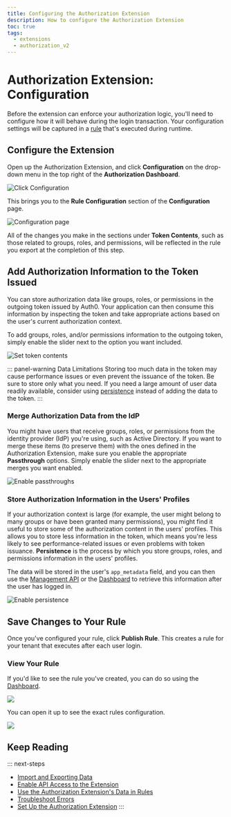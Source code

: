 ```yaml
---
title: Configuring the Authorization Extension
description: How to configure the Authorization Extension
toc: true
tags:
  - extensions
  - authorization_v2
---
```


# Authorization Extension: Configuration

Before the extension can enforce your authorization logic, you'll need to configure how it will behave during the login transaction. Your configuration settings will be captured in a [rule](/rules) that's executed during runtime.

## Configure the Extension

Open up the Authorization Extension, and click **Configuration** on the drop-down menu in the top right of the **Authorization Dashboard**.

![Click Configuration](/media/articles/extensions/authorization/click-configuration.png)

This brings you to the **Rule Configuration** section of the **Configuration** page.

![Configuration page](/media/articles/extensions/authorization/configuration.png)

All of the changes you make in the sections under **Token Contents**, such as those related to groups, roles, and permissions, will be reflected in the rule you export at the completion of this step. 

## Add Authorization Information to the Token Issued

You can store authorization data like groups, roles, or permissions in the outgoing token issued by Auth0. Your application can then consume this information by inspecting the token and take appropriate actions based on the user's current authorization context.

To add groups, roles, and/or permissions information to the outgoing token, simply enable the slider next to the option you want included.

![Set token contents](/media/articles/extensions/authorization/user-info.png)

::: panel-warning Data Limitations
Storing too much data in the token may cause performance issues or even prevent the issuance of the token. Be sure to store only what you need. If you need a large amount of user data readily available, consider using [persistence](#store-authorization-information-in-the-users-profiles) instead of adding the data to the token.
:::

### Merge Authorization Data from the IdP

You might have users that receive groups, roles, or permissions from the identity provider (IdP) you're using, such as Active Directory. If you want to merge these items (to preserve them) with the ones defined in the Authorization Extension, make sure you enable the appropriate **Passthrough** options. Simply enable the slider next to the appropriate merges you want enabled.

![Enable passthroughs](/media/articles/extensions/authorization/passthrough.png)

### Store Authorization Information in the Users' Profiles

If your authorization context is large (for example, the user might belong to many groups or have been granted many permissions), you might find it useful to store some of the authorization content in the users' profiles. This allows you to store less information in the token, which means you're less likely to see performance-related issues or even problems with token issuance. **Persistence** is the process by which you store groups, roles, and permissions information in the users' profiles.

The data will be stored in the user's `app_metadata` field, and you can then use the [Management API](/api/management/v2) or the [Dashboard](${manage_url}/#/users) to retrieve this information after the user has logged in.

![Enable persistence](/media/articles/extensions/authorization/persistence.png)

## Save Changes to Your Rule

Once you've configured your rule, click **Publish Rule**. This creates a rule for your tenant that executes after each user login.

### View Your Rule

If you'd like to see the rule you've created, you can do so using the [Dashboard](${manage_url}/#/rules).

![](/media/articles/extensions/authorization/auth-ext-rule-list.png)

You can open it up to see the exact rules configuration.

![](/media/articles/extensions/authorization/edit-rule.png)

## Keep Reading

::: next-steps
* [Import and Exporting Data](/extensions/authorization-extension/v2/import-export-data)
* [Enable API Access to the Extension](/extensions/authorization-extension/v2/api-access)
* [Use the Authorization Extension's Data in Rules](/extensions/authorization-extension/v2/rules)
* [Troubleshoot Errors](/extensions/authorization-extension/v2/troubleshooting)
* [Set Up the Authorization Extension](/extensions/authorization-extension/v2/implementation/setup)
:::